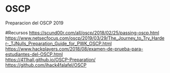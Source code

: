 # OSCP

Preparacion del OSCP 2019

#Recursos
https://scund00r.com/all/oscp/2018/02/25/passing-oscp.html
<br>
https://www.netsecfocus.com/oscp/2019/03/29/The_Journey_to_Try_Harder-_TJNulls_Preparation_Guide_for_PWK_OSCP.html
<br>
https://www.hackplayers.com/2018/08/examen-de-prueba-para-estudiantes-del-OSCP.html
<br>
https://411hall.github.io/OSCP-Preparation/
<br>
https://github.com/ihack4falafel/OSCP
<br>
